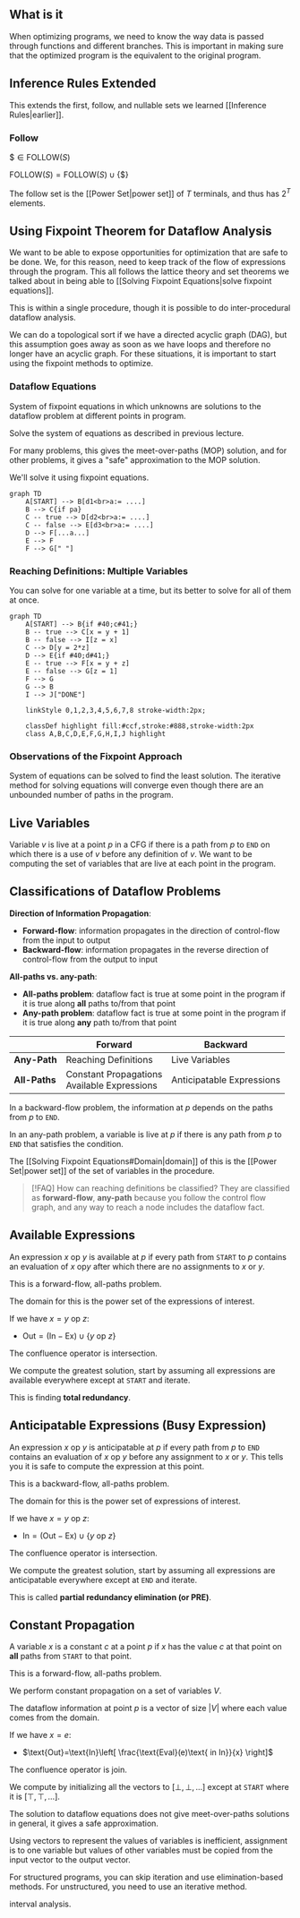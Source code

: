 ## What is it

When optimizing programs, we need to know the way data is passed through functions and different branches. This is important in making sure that the optimized program is the equivalent to the original program.

## Inference Rules Extended

This extends the first, follow, and nullable sets we learned [[Inference Rules|earlier]].

### Follow
$\$\in \text{FOLLOW}(S)$

$\text{FOLLOW}(S)=\text{FOLLOW}(S)\cup\{\$\}$

The follow set is the [[Power Set|power set]] of $T$ terminals, and thus has $2^T$ elements.

## Using Fixpoint Theorem for Dataflow Analysis

We want to be able to expose opportunities for optimization that are safe to be done. We, for this reason, need to keep track of the flow of expressions through the program. This all follows the lattice theory and set theorems we talked about in being able to [[Solving Fixpoint Equations|solve fixpoint equations]].

This is within a single procedure, though it is possible to do inter-procedural dataflow analysis.

We can do a topological sort if we have a directed acyclic graph (DAG), but this assumption goes away as soon as we have loops and therefore no longer have an acyclic graph. For these situations, it is important to start using the fixpoint methods to optimize. 

### Dataflow Equations

System of fixpoint equations in which unknowns are solutions to the dataflow problem at different points in program.

Solve the system of equations as described in previous lecture.

For many problems, this gives the meet-over-paths (MOP) solution, and for other problems, it gives a "safe" approximation to the MOP solution.

We'll solve it using fixpoint equations.

```mermaid
graph TD
    A[START] --> B[d1<br>a:= ....]
    B --> C{if pa}
    C -- true --> D[d2<br>a:= ....]
    C -- false --> E[d3<br>a:= ....]
    D --> F[...a...]
    E --> F
    F --> G[" "]
```

### Reaching Definitions: Multiple Variables

You can solve for one variable at a time, but its better to solve for all of them at once.

```mermaid
graph TD
    A[START] --> B{if #40;c#41;}
    B -- true --> C[x = y + 1]
    B -- false --> I[z = x]
    C --> D[y = 2*z]
    D --> E{if #40;d#41;}
    E -- true --> F[x = y + z]
    E -- false --> G[z = 1]
    F --> G
    G --> B
    I --> J["DONE"]

    linkStyle 0,1,2,3,4,5,6,7,8 stroke-width:2px;  

    classDef highlight fill:#ccf,stroke:#888,stroke-width:2px
    class A,B,C,D,E,F,G,H,I,J highlight
```

### Observations of the Fixpoint Approach

System of equations can be solved to find the least solution. The iterative method for solving equations will converge even though there are an unbounded number of paths in the program. 

## Live Variables

Variable $v$ is live at a point $p$ in a CFG if there is a path from $p$ to `END` on which there is a use of $v$ before any definition of $v$. We want to be computing the set of variables that are live at each point in the program.

## Classifications of Dataflow Problems

**Direction of Information Propagation**:
- **Forward-flow**: information propagates in the direction of control-flow from the input to output
- **Backward-flow**: information propagates in the reverse direction of control-flow from the output to input

**All-paths vs. any-path**:
- **All-paths problem**: dataflow fact is true at some point in the program if it is true along **all** paths to/from that point
- **Any-path problem**: dataflow fact is true at some point in the program if it is true along **any** path to/from that point

|               | Forward                                        | Backward                  |
| ------------- | ---------------------------------------------- | ------------------------- |
| **Any-Path**  | Reaching Definitions                           | Live Variables            |
| **All-Paths** | Constant Propagations<br>Available Expressions | Anticipatable Expressions |

In a backward-flow problem, the information at $p$ depends on the paths from $p$ to `END`.

In an any-path problem, a variable is live at $p$ if there is any path from $p$ to `END` that satisfies the condition.

The [[Solving Fixpoint Equations#Domain|domain]] of this is the [[Power Set|power set]] of the set of variables in the procedure.

> [!FAQ] How can reaching definitions be classified?
> They are classified as **forward-flow**, **any-path** because you follow the control flow graph, and any way to reach a node includes the dataflow fact.


## Available Expressions

An expression $x \text{ op } y$ is available at $p$ if every path from `START` to $p$ contains an evaluation of $x \text{ op} y$ after which there are no assignments to $x$ or $y$.

This is a forward-flow, all-paths problem.

The domain for this is the power set of the expressions of interest.

If we have $x= y\text{ op } z$:
- $\text{Out}=(\text{In}-\text{Ex}) \cup\{y\text{ op } z\}$

The confluence operator is intersection. 

We compute the greatest solution, start by assuming all expressions are available everywhere except at `START` and iterate.

This is finding **total redundancy**.

## Anticipatable Expressions (Busy Expression)

An expression $x\text{ op } y$ is anticipatable at $p$ if every path from $p$ to `END` contains an evaluation of $x\text{ op } y$ before any assignment to $x$ or $y$. This tells you it is safe to compute the expression at this point.

This is a backward-flow, all-paths problem.

The domain for this is the power set of expressions of interest.

If we have $x=y\text{ op } z$:
- $\text{In}=(\text{Out}-\text{Ex})\cup\{y\text{ op }z\}$

The confluence operator is intersection. 

We compute the greatest solution, start by assuming all expressions are anticipatable everywhere except at `END` and iterate.

This is called **partial redundancy elimination (or PRE)**.

## Constant Propagation

A variable $x$ is a constant $c$ at a point $p$ if $x$ has the value $c$ at that point on **all** paths from `START` to that point.

This is a forward-flow, all-paths problem.

We perform constant propagation on a set of variables $V$.

The dataflow information at point $p$ is a vector of size $|V|$ where each value comes from the domain.

If we have $x=e$:
- $\text{Out}=\text{In}\left[ \frac{\text{Eval}(e)\text{ in In}}{x} \right]$

The confluence operator is join.

We compute by initializing all the vectors to $[\bot, \bot, \ldots]$ except at `START` where it is $[\top, \top, \ldots]$.

The solution to dataflow equations does not give meet-over-paths solutions in general, it gives a safe approximation.

Using vectors to represent the values of variables is inefficient, assignment is to one variable but values of other variables must be copied from the input vector to the output vector. 

For structured programs, you can skip iteration and use elimination-based methods. For unstructured, you need to use an iterative method.

interval analysis.